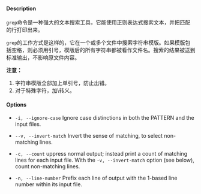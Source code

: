 #### Description

`grep`命令是一种强大的文本搜索工具，它能使用正则表达式搜索文本，并把匹配的行打印出来。

`grep`的工作方式是这样的，它在一个或多个文件中搜索字符串模版。如果模版包括空格，则必须用引号，模版后的所有字符串都被看作文件名。搜索的结果被送到标准输出，不影响原文件内容。

**注意：**

1. 字符串模版全部加上单引号，防止出错。
2. 对于特殊字符，加\转义。

#### Options

- `-i, --ignore-case`
    Ignore case distinctions in both the PATTERN and the input files.

- `--v, --invert-match`
    Invert the sense of matching, to select non-matching lines.

- `-c, --count`
    uppress  normal output; instead print a count of matching lines for each input file. With the `-v, --invert-match` option (see below), count non-matching lines.

- `-n, --line-number`
    Prefix each line of output with the 1-based line number within its input file.
